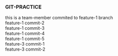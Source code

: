 ### GIT-PRACTICE
this is a team-member commited to feature-1 branch</br>
feature-1 commit-2</br>
feature-1 commit-3</br>
feature-1 commit-4</br>
feature-1 commit-5</br>
feature-3 commit-1</br>
feature-3 commit-2</br>
